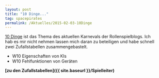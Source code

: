```yaml
---
layout: post
title: "10 Dinge..."
tag: spacepirates
permalink: /Aktuelles/2015-02-03-10Dinge
---
```


[10 Dinge](https://greifenklaue.wordpress.com/2015/02/01/rsp-blog-karneval-10-dinge-eroffnung-und-einladung/) ist das Thema des aktuellen Karnevals der Rollenspielblogs. Ich hab es mir nicht nehmen lassen mich daran zu beteiligen und habe schnell zwei Zufallstabellen zusammengebastelt.

- W10 Eigenschaften von KIs
- W10 Fehlfunktionen von Geräten

**[zu den Zufallstabellen]({{ site.baseurl }}/Spielleiter)**





